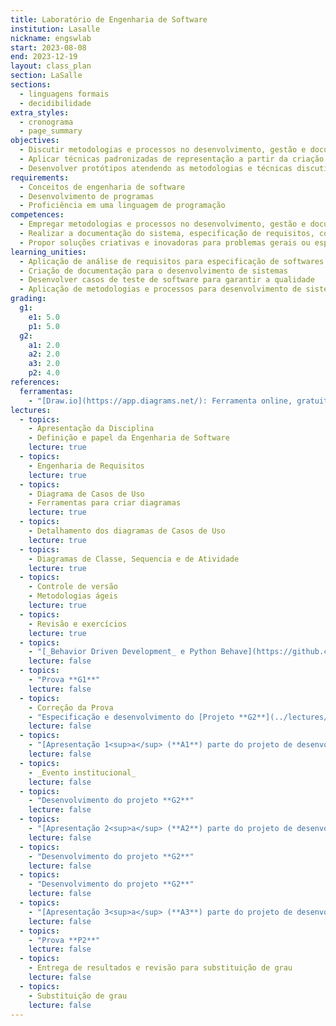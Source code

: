 ```yaml
---
title: Laboratório de Engenharia de Software
institution: Lasalle
nickname: engswlab
start: 2023-08-08
end: 2023-12-19
layout: class_plan
section: LaSalle
sections:
  - linguagens formais
  - decidibilidade
extra_styles:
  - cronograma
  - page_summary
objectives:
  - Discutir metodologias e processos no desenvolvimento, gestão e documentação de software, com ênfase na especificação de requisitos
  - Aplicar técnicas padronizadas de representação a partir da criação de diagramas e outros artefatos
  - Desenvolver protótipos atendendo as metodologias e técnicas discutidas.
requirements:
  - Conceitos de engenharia de software
  - Desenvolvimento de programas
  - Proficiência em uma linguagem de programação
competences:
  - Empregar metodologias e processos no desenvolvimento, gestão e documentação de software
  - Realizar a documentação do sistema, especificação de requisitos, controle de versão e controle de qualidade no desenvolvimento de sistemas
  - Propor soluções criativas e inovadoras para problemas gerais ou específicos na sua áreade atuação, pautadas nas necessidades da sociedade
learning_unities:
  - Aplicação de análise de requisitos para especificação de softwares
  - Criação de documentação para o desenvolvimento de sistemas
  - Desenvolver casos de teste de software para garantir a qualidade
  - Aplicação de metodologias e processos para desenvolvimento de sistemas
grading:
  g1:
    e1: 5.0
    p1: 5.0
  g2:
    a1: 2.0
    a2: 2.0
    a3: 2.0
    p2: 4.0
references:
  ferramentas:
    - "[Draw.io](https://app.diagrams.net/): Ferramenta online, gratuita, para a geração de diagramas."
lectures:
  - topics:
    - Apresentação da Disciplina
    - Definição e papel da Engenharia de Software
    lecture: true
  - topics:
    - Engenharia de Requisitos
    lecture: true
  - topics:
    - Diagrama de Casos de Uso
    - Ferramentas para criar diagramas
    lecture: true
  - topics:
    - Detalhamento dos diagramas de Casos de Uso
    lecture: true
  - topics:
    - Diagramas de Classe, Sequencia e de Atividade
    lecture: true
  - topics:
    - Controle de versão
    - Metodologias ágeis
    lecture: true
  - topics:
    - Revisão e exercícios
    lecture: true
  - topics:
    - "[_Behavior Driven Development_ e Python Behave](https://github.com/gherkin-by-example/python-behave){:target='_blank'}"
    lecture: false
  - topics:
    - "Prova **G1**"
    lecture: false
  - topics:
    - Correção da Prova
    - "Especificação e desenvolvimento do [Projeto **G2**](../lectures/engswlab/projeto_desenvolvimento_g2)"
    lecture: false
  - topics:
    - "[Apresentação 1<sup>a</sup> (**A1**) parte do projeto de desenvolvimento](../lectures/engswlab/projeto_desenvolvimento_g2#aval_1)"
    lecture: false
  - topics:
    - _Evento institucional_
    lecture: false
  - topics:
    - "Desenvolvimento do projeto **G2**"
    lecture: false
  - topics:
    - "[Apresentação 2<sup>a</sup> (**A2**) parte do projeto de desenvolvimento](../lectures/engswlab/projeto_desenvolvimento_g2#aval_2)"
    lecture: false
  - topics:
    - "Desenvolvimento do projeto **G2**"
    lecture: false
  - topics:
    - "Desenvolvimento do projeto **G2**"
    lecture: false
  - topics:
    - "[Apresentação 3<sup>a</sup> (**A3**) parte do projeto de desenvolvimento](../lectures/engswlab/projeto_desenvolvimento_g2#aval_3)"
    lecture: false
  - topics:
    - "Prova **P2**"
    lecture: false
  - topics:
    - Entrega de resultados e revisão para substituição de grau
    lecture: false
  - topics:
    - Substituição de grau
    lecture: false
---
```

